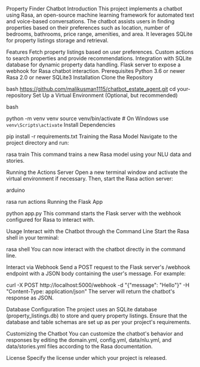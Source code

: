 Property Finder Chatbot
Introduction
This project implements a chatbot using Rasa, an open-source machine learning framework for automated text and voice-based conversations. The chatbot assists users in finding properties based on their preferences such as location, number of bedrooms, bathrooms, price range, amenities, and area. It leverages SQLite for property listings storage and retrieval.

Features
Fetch property listings based on user preferences.
Custom actions to search properties and provide recommendations.
Integration with SQLite database for dynamic property data handling.
Flask server to expose a webhook for Rasa chatbot interaction.
Prerequisites
Python 3.6 or newer
Rasa 2.0 or newer
SQLite3
Installation
Clone the Repository

bash
 https://github.com/malikusman1115/chatbot_estate_agent.git
cd your-repository
Set Up a Virtual Environment (Optional, but recommended)

bash

python -m venv venv
source venv/bin/activate  # On Windows use `venv\Scripts\activate`
Install Dependencies


pip install -r requirements.txt
Training the Rasa Model
Navigate to the project directory and run:


rasa train
This command trains a new Rasa model using your NLU data and stories.

Running the Actions Server
Open a new terminal window and activate the virtual environment if necessary. Then, start the Rasa action server:

arduino

rasa run actions
Running the Flask App


python app.py
This command starts the Flask server with the webhook configured for Rasa to interact with.

Usage
Interact with the Chatbot through the Command Line
Start the Rasa shell in your terminal:


rasa shell
You can now interact with the chatbot directly in the command line.

Interact via Webhook
Send a POST request to the Flask server's /webhook endpoint with a JSON body containing the user's message. For example:


curl -X POST http://localhost:5000/webhook -d "{\"message\": \"Hello\"}" -H "Content-Type: application/json"
The server will return the chatbot's response as JSON.

Database Configuration
The project uses an SQLite database (property_listings.db) to store and query property listings. Ensure that the database and table schemas are set up as per your project's requirements.

Customizing the Chatbot
You can customize the chatbot's behavior and responses by editing the domain.yml, config.yml, data/nlu.yml, and data/stories.yml files according to the Rasa documentation.

License
Specify the license under which your project is released.